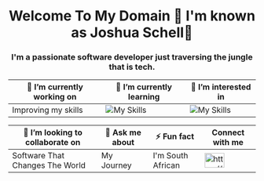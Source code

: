 
<h1 align="center">Welcome To My Domain 🫡 I'm known as Joshua Schell🐚</h1>
<h3 align="center">I'm a passionate software developer just traversing the jungle that is tech.</h3>

<div align="center">
  
| 🔭 I’m currently working on   | 🌱 I’m currently learning | 👀 I’m interested in |
| -------- | ------- | ------- |
| Improving my skills  | ![My Skills](https://skillicons.dev/icons?i=react,git,github,tailwindcss,figma)   | ![My Skills](https://skillicons.dev/icons?i=mongodb,nodejs) |

| 👯 I’m looking to collaborate on  | 💬 Ask me about | ⚡ Fun fact | Connect with me |
| -------- | ------- | ------- | ------- | 
| Software That Changes The World | My Journey | I'm South African |  <a href="https://linkedin.com/in/https://www.linkedin.com/in/joshua-schell-0b2226182/" target="blank"><img align="center" src="https://raw.githubusercontent.com/rahuldkjain/github-profile-readme-generator/master/src/images/icons/Social/linked-in-alt.svg" alt="https://www.linkedin.com/in/joshua-schell-0b2226182/" height="30" width="40" /></a> |

</div>
